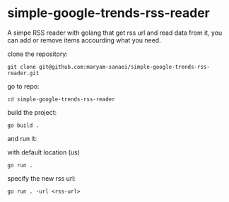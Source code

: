 # simple-google-trends-rss-reader
A simpe RSS reader with golang that get rss url and read data from it, you can add or remove items accourding what you need.

clone the repository:
```
git clone git@github.com:maryam-sanaei/simple-google-trends-rss-reader.git
```
go to repo:
```
cd simple-google-trends-rss-reader
```
build the project:
```
go build .
```
and run it:

with default location (us)
```
go run .
```
specify the new rss url:
```
go run . -url <rss-url>
```

